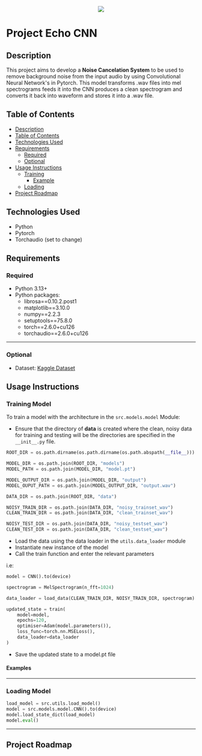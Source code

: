 <p align="center">
  <img src="https://github.com/user-attachments/assets/482e5ed5-e5d2-47d1-8da2-68211cda9c74" />
</p>

# Project Echo CNN
## Description
This project aims to develop a **Noise Cancelation System** to be used to remove background noise from the input audio by using Convolutional Neural Network's in Pytorch. This model transforms .wav files into mel spectrograms feeds it into the CNN produces a clean spectrogram and converts it back into waveform and stores it into a .wav file. 
## Table of Contents
- [Description](#description)
- [Table of Contents](#table-of-contents)
- [Technologies Used](#technologies-used)
- [Requirements](#requirements)
  - [Required](#required)
  - [Optional](#optional)
- [Usage Instructions](#usage-instructions)
  - [Training](#training-model)
    - [Example](#examples)
  - [Loading](#loading-model)
- [Project Roadmap](#project-roadmap)
## Technologies Used
- Python
- Pytorch
- Torchaudio (set to change)
## Requirements

### Required
- Python 3.13+
- Python packages:
  - librosa==0.10.2.post1
  - matplotlib==3.10.0
  - numpy==2.2.3
  - setuptools==75.8.0
  - torch==2.6.0+cu126
  - torchaudio==2.6.0+cu126
---
### Optional
- Dataset: [Kaggle Dataset](url)
## Usage Instructions
### Training Model

To train a model with the architecture in the ``src.models.model`` Module:
- Ensure that the directory of **data** is created where the clean, noisy data for training and testing will be the directories are specified in the ``__init__.py`` file.
```python
ROOT_DIR = os.path.dirname(os.path.dirname(os.path.abspath(__file__)))

MODEL_DIR = os.path.join(ROOT_DIR, "models")
MODEL_PATH = os.path.join(MODEL_DIR, "model.pt")

MODEL_OUTPUT_DIR = os.path.join(MODEL_DIR, "output")
MODEL_OUPUT_PATH = os.path.join(MODEL_OUTPUT_DIR, "output.wav")

DATA_DIR = os.path.join(ROOT_DIR, "data")

NOISY_TRAIN_DIR = os.path.join(DATA_DIR, "noisy_trainset_wav")
CLEAN_TRAIN_DIR = os.path.join(DATA_DIR, "clean_trainset_wav")

NOISY_TEST_DIR = os.path.join(DATA_DIR, "noisy_testset_wav")
CLEAN_TEST_DIR = os.path.join(DATA_DIR, "clean_testset_wav")
```
 - Load the data using the data loader in the ``utils.data_loader`` module
 - Instantiate new instance of the model
 - Call the train function and enter the relevant parameters

i.e:
```python
model = CNN().to(device)

spectrogram = MelSpectrogram(n_fft=1024)

data_loader = load_data(CLEAN_TRAIN_DIR, NOISY_TRAIN_DIR, spectrogram)

updated_state = train(
    model=model,
    epochs=120,
    optimiser=Adam(model.parameters()),
    loss_func=torch.nn.MSELoss(),
    data_loader=data_loader
)
```
- Save the updated state to a model.pt file
#### Examples

---
### Loading Model
```python
load_model = src.utils.load_model()
model = src.models.model.CNN().to(device)
model.load_state_dict(load_model)
model.eval()
```
---

## Project Roadmap
